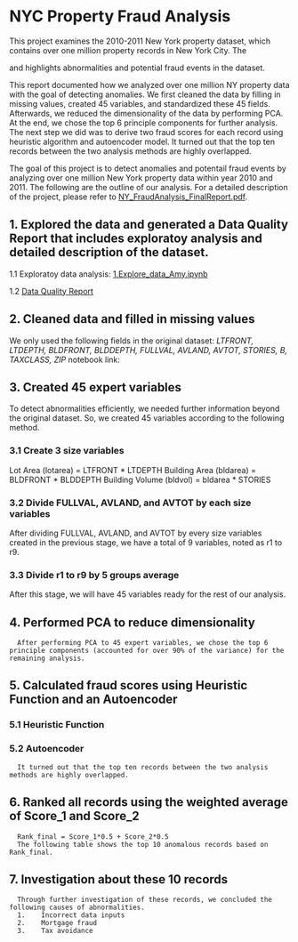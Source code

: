 # NYC Property Fraud Analysis

This project examines the 2010-2011 New York property dataset, which contains over one million property records in New York City. The

 and highlights abnormalities and potential fraud events in the dataset.


This report documented how we analyzed over one million NY property data with the goal of detecting anomalies. We first cleaned the data by filling in missing values, created 45 variables, and standardized these 45 fields. Afterwards, we reduced the dimensionality of the data by performing PCA. At the end, we chose the top 6 principle components for further analysis. The next step we did was to derive two fraud scores for each record using heuristic algorithm and autoencoder model. It turned out that the top ten records between the two analysis methods are highly overlapped.

The goal of this project is to detect anomalies and potentail fraud events by analyzing over one million New York property data within year 2010 and 2011. The following are the outline of our analysis. For a detailed description of the project, please refer to [NY_FraudAnalysis_FinalReport.pdf](https://github.com/wanwanjong/NYCProperty_Fraud_Detection/blob/master/NY_FraudAnalysis_FinalReport.pdf).

## 1. Explored the data and generated a Data Quality Report that includes exploratoy analysis and detailed description of the dataset.

1.1 Exploratoy data analysis: [1.Explore_data_Amy.ipynb](https://github.com/wanwanjong/NYCProperty_Fraud_Detection/blob/master/1.Explore_data_Amy.ipynb)

1.2 [Data Quality Report](https://github.com/wanwanjong/NYCProperty_Fraud_Detection/blob/master/DataQualityReport_Amy.pdf)


## 2. Cleaned data and filled in missing values
We only used the following fields in the original dataset:
*LTFRONT, LTDEPTH, BLDFRONT, BLDDEPTH, FULLVAL, AVLAND, AVTOT, STORIES, B, TAXCLASS, ZIP*
notebook link:

## 3. Created 45 expert variables
To detect abnormalities efficiently, we needed further information beyond the original dataset. So, we created 45 variables according to the following method.
### 3.1 Create 3 size variables
Lot Area (lotarea) = LTFRONT * LTDEPTH
Building Area (bldarea) = BLDFRONT * BLDDEPTH
Building Volume (bldvol) = bldarea * STORIES
### 3.2 Divide FULLVAL, AVLAND, and AVTOT by each size variables
After dividing FULLVAL, AVLAND, and AVTOT by every size variables created in the previous stage, we have a total of 9 variables, noted as r1 to r9.
### 3.3 Divide r1 to r9 by 5 groups average
After this stage, we will have 45 variables ready for the rest of our analysis.

## 4. Performed PCA to reduce dimensionality
	  After performing PCA to 45 expert variables, we chose the top 6 principle components (accounted for over 90% of the variance) for the remaining analysis.

## 5. Calculated fraud scores using Heuristic Function and an Autoencoder
###   5.1 Heuristic Function

###   5.2 Autoencoder

	  It turned out that the top ten records between the two analysis methods are highly overlapped.

## 6. Ranked all records using the weighted average of Score_1 and Score_2
	  Rank_final = Score_1*0.5 + Score_2*0.5
	  The following table shows the top 10 anomalous records based on Rank_final.

## 7. Investigation about these 10 records
      Through further investigation of these records, we concluded the following causes of abnormalities. 
      1.	Incorrect data inputs
      2.	Mortgage fraud 
      3.	Tax avoidance











